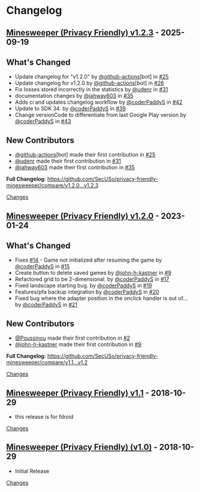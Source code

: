 # Changelog

<a id="v1.2.3"></a>
## [Minesweeper (Privacy Friendly) v1.2.3](https://github.com/SecUSo/privacy-friendly-minesweeper/releases/tag/v1.2.3) - 2025-09-19

## What's Changed
* Update changelog for "v1.2.0" by [@github-actions](https://github.com/github-actions)[bot] in [#25](https://github.com/SecUSo/privacy-friendly-minesweeper/pull/25)
* Update changelog for v1.2.0 by [@github-actions](https://github.com/github-actions)[bot] in [#26](https://github.com/SecUSo/privacy-friendly-minesweeper/pull/26)
* Fix losses stored incorrectly in the statistics by [@udenr](https://github.com/udenr) in [#31](https://github.com/SecUSo/privacy-friendly-minesweeper/pull/31)
* documentation changes by [@jahway603](https://github.com/jahway603) in [#35](https://github.com/SecUSo/privacy-friendly-minesweeper/pull/35)
* Adds ci and updates changelog workflow by [@coderPaddyS](https://github.com/coderPaddyS) in [#42](https://github.com/SecUSo/privacy-friendly-minesweeper/pull/42)
* Update to SDK 34. by [@coderPaddyS](https://github.com/coderPaddyS) in [#39](https://github.com/SecUSo/privacy-friendly-minesweeper/pull/39)
* Change versionCode to differentiate from last Google Play version by [@coderPaddyS](https://github.com/coderPaddyS) in [#43](https://github.com/SecUSo/privacy-friendly-minesweeper/pull/43)

## New Contributors
* [@github-actions](https://github.com/github-actions)[bot] made their first contribution in [#25](https://github.com/SecUSo/privacy-friendly-minesweeper/pull/25)
* [@udenr](https://github.com/udenr) made their first contribution in [#31](https://github.com/SecUSo/privacy-friendly-minesweeper/pull/31)
* [@jahway603](https://github.com/jahway603) made their first contribution in [#35](https://github.com/SecUSo/privacy-friendly-minesweeper/pull/35)

**Full Changelog**: https://github.com/SecUSo/privacy-friendly-minesweeper/compare/v1.2.0...v1.2.3

[Changes][v1.2.3]


<a id="v1.2.0"></a>
## [Minesweeper (Privacy Friendly) v1.2.0](https://github.com/SecUSo/privacy-friendly-minesweeper/releases/tag/v1.2.0) - 2023-01-24

## What's Changed
* Fixes [#14](https://github.com/SecUSo/privacy-friendly-minesweeper/issues/14) - Game not initialized after resuming the game by [@coderPaddyS](https://github.com/coderPaddyS) in [#15](https://github.com/SecUSo/privacy-friendly-minesweeper/pull/15)
* Create button to delete saved games by [@john-h-kastner](https://github.com/john-h-kastner) in [#9](https://github.com/SecUSo/privacy-friendly-minesweeper/pull/9)
* Refactored grid to be 2-dimensional. by [@coderPaddyS](https://github.com/coderPaddyS) in [#17](https://github.com/SecUSo/privacy-friendly-minesweeper/pull/17)
* Fixed landscape starting bug. by [@coderPaddyS](https://github.com/coderPaddyS) in [#19](https://github.com/SecUSo/privacy-friendly-minesweeper/pull/19)
* Features/pfa backup integration by [@coderPaddyS](https://github.com/coderPaddyS) in [#20](https://github.com/SecUSo/privacy-friendly-minesweeper/pull/20)
* Fixed bug where the adapter position in the onclick handler is out of… by [@coderPaddyS](https://github.com/coderPaddyS) in [#21](https://github.com/SecUSo/privacy-friendly-minesweeper/pull/21)

## New Contributors
* [@Poussinou](https://github.com/Poussinou) made their first contribution in [#2](https://github.com/SecUSo/privacy-friendly-minesweeper/pull/2)
* [@john-h-kastner](https://github.com/john-h-kastner) made their first contribution in [#9](https://github.com/SecUSo/privacy-friendly-minesweeper/pull/9)

**Full Changelog**: https://github.com/SecUSo/privacy-friendly-minesweeper/compare/v1.1...v1.2

[Changes][v1.2.0]


<a id="v1.1"></a>
## [Minesweeper (Privacy Friendly) v1.1](https://github.com/SecUSo/privacy-friendly-minesweeper/releases/tag/v1.1) - 2018-10-29

- this release is for fdroid

[Changes][v1.1]


<a id="v1.0"></a>
## [Minesweeper (Privacy Friendly) (v1.0)](https://github.com/SecUSo/privacy-friendly-minesweeper/releases/tag/v1.0) - 2018-10-29

- Initial Release

[Changes][v1.0]


[v1.2.3]: https://github.com/SecUSo/privacy-friendly-minesweeper/compare/v1.2.0...v1.2.3
[v1.2.0]: https://github.com/SecUSo/privacy-friendly-minesweeper/compare/v1.1...v1.2.0
[v1.1]: https://github.com/SecUSo/privacy-friendly-minesweeper/compare/v1.0...v1.1
[v1.0]: https://github.com/SecUSo/privacy-friendly-minesweeper/tree/v1.0

<!-- Generated by https://github.com/rhysd/changelog-from-release v3.9.0 -->
